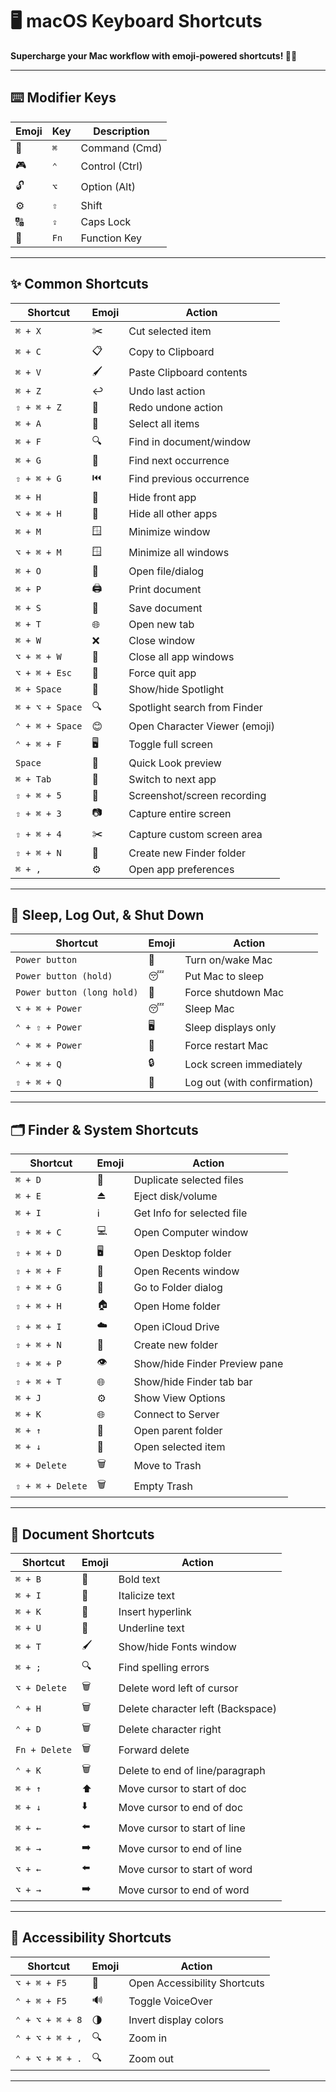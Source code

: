 # 🖥️ macOS Keyboard Shortcuts

**Supercharge your Mac workflow with emoji-powered shortcuts! 🚀✨**

---

## ⌨️ Modifier Keys

| Emoji | Key  | Description    |
| ----- | ---- | -------------- |
| 💪    | `⌘`  | Command (Cmd)  |
| 🎮    | `⌃`  | Control (Ctrl) |
| 🔓    | `⌥`  | Option (Alt)   |
| ⚙️    | `⇧`  | Shift          |
| 🔠    | `⇪`  | Caps Lock      |
| 🎯    | `Fn` | Function Key   |

---

## ✨ Common Shortcuts

| Shortcut        | Emoji | Action                        |
| --------------- | ----- | ----------------------------- |
| `⌘ + X`         | ✂️    | Cut selected item             |
| `⌘ + C`         | 📋    | Copy to Clipboard             |
| `⌘ + V`         | 🖌️    | Paste Clipboard contents      |
| `⌘ + Z`         | ↩️    | Undo last action              |
| `⇧ + ⌘ + Z`     | 🔄    | Redo undone action            |
| `⌘ + A`         | 📑    | Select all items              |
| `⌘ + F`         | 🔍    | Find in document/window       |
| `⌘ + G`         | 🔎    | Find next occurrence          |
| `⇧ + ⌘ + G`     | ⏮️    | Find previous occurrence      |
| `⌘ + H`         | 🙈    | Hide front app                |
| `⌥ + ⌘ + H`     | 👻    | Hide all other apps           |
| `⌘ + M`         | 🪟    | Minimize window               |
| `⌥ + ⌘ + M`     | 🪟    | Minimize all windows          |
| `⌘ + O`         | 📂    | Open file/dialog              |
| `⌘ + P`         | 🖨️    | Print document                |
| `⌘ + S`         | 💾    | Save document                 |
| `⌘ + T`         | 🌐    | Open new tab                  |
| `⌘ + W`         | ❌    | Close window                  |
| `⌥ + ⌘ + W`     | 🚫    | Close all app windows         |
| `⌥ + ⌘ + Esc`   | 🛑    | Force quit app                |
| `⌘ + Space`     | 🔦    | Show/hide Spotlight           |
| `⌘ + ⌥ + Space` | 🔍    | Spotlight search from Finder  |
| `⌃ + ⌘ + Space` | 😊    | Open Character Viewer (emoji) |
| `⌃ + ⌘ + F`     | 🖥️    | Toggle full screen            |
| `Space`         | 👀    | Quick Look preview            |
| `⌘ + Tab`       | 🔄    | Switch to next app            |
| `⇧ + ⌘ + 5`     | 📸    | Screenshot/screen recording   |
| `⇧ + ⌘ + 3`     | 📷    | Capture entire screen         |
| `⇧ + ⌘ + 4`     | ✂️    | Capture custom screen area    |
| `⇧ + ⌘ + N`     | 📁    | Create new Finder folder      |
| `⌘ + ,`         | ⚙️    | Open app preferences          |

---

## 🛌 Sleep, Log Out, & Shut Down

| Shortcut                   | Emoji | Action                      |
| -------------------------- | ----- | --------------------------- |
| `Power button`             | 🔋    | Turn on/wake Mac            |
| `Power button (hold)`      | 😴    | Put Mac to sleep            |
| `Power button (long hold)` | 🛑    | Force shutdown Mac          |
| `⌥ + ⌘ + Power`            | 😴    | Sleep Mac                   |
| `⌃ + ⇧ + Power`            | 🖥️    | Sleep displays only         |
| `⌃ + ⌘ + Power`            | 🔄    | Force restart Mac           |
| `⌃ + ⌘ + Q`                | 🔒    | Lock screen immediately     |
| `⇧ + ⌘ + Q`                | 🚪    | Log out (with confirmation) |

---

## 🗂️ Finder & System Shortcuts

| Shortcut         | Emoji | Action                        |
| ---------------- | ----- | ----------------------------- |
| `⌘ + D`          | 📑    | Duplicate selected files      |
| `⌘ + E`          | ⏏️    | Eject disk/volume             |
| `⌘ + I`          | ℹ️    | Get Info for selected file    |
| `⇧ + ⌘ + C`      | 💻    | Open Computer window          |
| `⇧ + ⌘ + D`      | 🖥️    | Open Desktop folder           |
| `⇧ + ⌘ + F`      | 📜    | Open Recents window           |
| `⇧ + ⌘ + G`      | 📁    | Go to Folder dialog           |
| `⇧ + ⌘ + H`      | 🏠    | Open Home folder              |
| `⇧ + ⌘ + I`      | ☁️    | Open iCloud Drive             |
| `⇧ + ⌘ + N`      | 📁    | Create new folder             |
| `⇧ + ⌘ + P`      | 👁️    | Show/hide Finder Preview pane |
| `⇧ + ⌘ + T`      | 🌐    | Show/hide Finder tab bar      |
| `⌘ + J`          | ⚙️    | Show View Options             |
| `⌘ + K`          | 🌐    | Connect to Server             |
| `⌘ + ↑`          | 📁    | Open parent folder            |
| `⌘ + ↓`          | 📂    | Open selected item            |
| `⌘ + Delete`     | 🗑️    | Move to Trash                 |
| `⇧ + ⌘ + Delete` | 🗑️    | Empty Trash                   |

---

## 📝 Document Shortcuts

| Shortcut      | Emoji | Action                            |
| ------------- | ----- | --------------------------------- |
| `⌘ + B`       | 🎨    | Bold text                         |
| `⌘ + I`       | 🎨    | Italicize text                    |
| `⌘ + K`       | 🔗    | Insert hyperlink                  |
| `⌘ + U`       | 🎨    | Underline text                    |
| `⌘ + T`       | 🖌️    | Show/hide Fonts window            |
| `⌘ + ;`       | 🔍    | Find spelling errors              |
| `⌥ + Delete`  | 🗑️    | Delete word left of cursor        |
| `⌃ + H`       | 🗑️    | Delete character left (Backspace) |
| `⌃ + D`       | 🗑️    | Delete character right            |
| `Fn + Delete` | 🗑️    | Forward delete                    |
| `⌃ + K`       | 🗑️    | Delete to end of line/paragraph   |
| `⌘ + ↑`       | ⬆️    | Move cursor to start of doc       |
| `⌘ + ↓`       | ⬇️    | Move cursor to end of doc         |
| `⌘ + ←`       | ⬅️    | Move cursor to start of line      |
| `⌘ + →`       | ➡️    | Move cursor to end of line        |
| `⌥ + ←`       | ⬅️    | Move cursor to start of word      |
| `⌥ + →`       | ➡️    | Move cursor to end of word        |

---

## 🧭 Accessibility Shortcuts

| Shortcut        | Emoji | Action                       |
| --------------- | ----- | ---------------------------- |
| `⌥ + ⌘ + F5`    | 🧭    | Open Accessibility Shortcuts |
| `⌃ + ⌘ + F5`    | 🔊    | Toggle VoiceOver             |
| `⌃ + ⌥ + ⌘ + 8` | 🌗    | Invert display colors        |
| `⌃ + ⌥ + ⌘ + ,` | 🔍    | Zoom in                      |
| `⌃ + ⌥ + ⌘ + .` | 🔍    | Zoom out                     |

---
